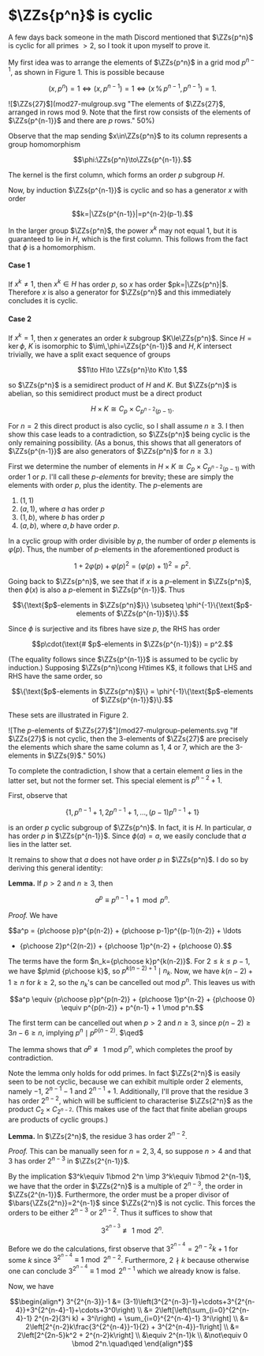 # $\ZZs{p^n}$ is cyclic


A few days back someone in the math Discord mentioned that $\ZZs{p^n}$
is cyclic for all primes $>2$, so I took it upon myself to prove it.

My first idea was to arrange the elements of $\ZZs{p^n}$ in a grid mod
$p^{n-1}$, as shown in Figure 1. This is possible because

$$(x,p^n)=1 \iff (x,p^{n-1})=1 \iff (x\,\%\,p^{n-1}, p^{n-1})=1.$$

![$\ZZs{27}$](mod27-mulgroup.svg "The elements of $\ZZs{27}$, arranged in rows mod 9. Note that the first row consists of the elements of $\ZZs{p^{n-1}}$ and there are $p$ rows." 50%)

Observe that the map sending $x\in\ZZs{p^n}$ to its column represents
a group homomorphism 

$$\phi:\ZZs{p^n}\to\ZZs{p^{n-1}}.$$

The kernel is the first column, which forms an order $p$ subgroup
$H$.

Now, by induction $\ZZs{p^{n-1}}$ is cyclic and so has a generator $x$
with order 

$$k=|\ZZs{p^{n-1}}|=p^{n-2}(p-1).$$

In the larger group $\ZZs{p^n}$, the power $x^k$ may not equal 1, but
it is guaranteed to lie in $H$, which is the first column. This
follows from the fact that $\phi$ is a homomorphism.

#### Case 1

If $x^k\neq1$, then $x^k\in H$ has order $p$, so $x$ has order
$pk=|\ZZs{p^n}|$. Therefore $x$ is also a generator for $\ZZs{p^n}$
and this immediately concludes it is cyclic.

#### Case 2

If $x^k=1$, then $x$ generates an order $k$ subgroup
$K\le\ZZs{p^n}$. Since $H=\ker\phi$, $K$ is isomorphic to
$\im\,\phi=\ZZs{p^{n-1}}$ and $H,K$ intersect trivially, we have a
split exact sequence of groups

$$1\to H\to \ZZs{p^n}\to K\to 1,$$

so $\ZZs{p^n}$ is a semidirect product of $H$ and $K$. But $\ZZs{p^n}$
is abelian, so this semidirect product must be a direct product

$$H\times K \cong C_p\times C_{p^{n-2}(p-1)}.$$

For $n=2$ this direct product is also cyclic, so I shall assume
$n\ge3$. I then show this case leads to a contradiction, so
$\ZZs{p^n}$ being cyclic is the only remaining possibility. (As a
bonus, this shows that all generators of $\ZZs{p^{n-1}}$ are also
generators of $\ZZs{p^n}$ for $n\ge3$.)

First we determine the number of elements in $H\times K \cong
C_p\times C_{p^{n-2}(p-1)}$ with order 1 or $p$. I'll call these
*$p$-elements* for brevity; these are simply the elements with
order $p$, plus the identity. The $p$-elements are

1. $(1,1)$
2. $(a,1)$, where $a$ has order $p$
3. $(1,b)$, where $b$ has order $p$
4. $(a,b)$, where $a,b$ have order $p$.

In a cyclic group with order divisible by $p$, the number of order $p$
elements is $\varphi(p)$. Thus, the number of $p$-elements in the
aforementioned product is

$$1+2\varphi(p)+\varphi(p)^2 = (\varphi(p)+1)^2 = p^2.$$

Going back to $\ZZs{p^n}$, we see that if $x$ is a $p$-element in
$\ZZs{p^n}$, then $\phi(x)$ is also a $p$-element in
$\ZZs{p^{n-1}}$. Thus

$$\{\text{$p$-elements in $\ZZs{p^n}$}\} \subseteq
\phi^{-1}\{\text{$p$-elements of $\ZZs{p^{n-1}}$}\}.$$

Since $\phi$ is surjective and its fibres have size $p$, the RHS has
order

$$p\cdot(\text{# $p$-elements in $\ZZs{p^{n-1}}$}) = p^2.$$

(The equality follows since $\ZZs{p^{n-1}}$ is assumed to be cyclic by
induction.) Supposing $\ZZs{p^n}\cong H\times K$, it follows that LHS
and RHS have the same order, so

$$\{\text{$p$-elements in $\ZZs{p^n}$}\} =
\phi^{-1}\{\text{$p$-elements of $\ZZs{p^{n-1}}$}\}.$$

These sets are illustrated in Figure 2.

![The $p$-elements of $\ZZs{27}$"](mod27-mulgroup-pelements.svg "If $\ZZs{27}$ is not cyclic, then the 3-elements of $\ZZs{27}$ are precisely the elements which share the same column as 1, 4 or 7, which are the 3-elements in $\ZZs{9}$." 50%)

To complete the contradiction, I show that a certain element $a$ lies
in the latter set, but not the former set. This special element is
$p^{n-2}+1$.

First, observe that

$$\{1,\,p^{n-1}+1,\,2p^{n-1}+1,\ldots,\,(p-1)p^{n-1}+1\}$$

is an order $p$ cyclic subgroup of $\ZZs{p^n}$. In fact, it is $H$. In
particular, $a$ has order $p$ in $\ZZs{p^{n-1}}$. Since $\phi(a)=a$,
we easily conclude that $a$ lies in the latter set.

It remains to show that $a$ does not have order $p$ in $\ZZs{p^n}$. I
do so by deriving this general identity:

**Lemma.** If $p>2$ and $n\ge3$, then

$$a^p \equiv p^{n-1}+1 \mod p^n.$$

*Proof.* We have

$$a^p = {p\choose p}p^{p(n-2)} + {p\choose p-1}p^{(p-1)(n-2)} + \ldots
+ {p\choose 2}p^{2(n-2)} + {p\choose 1}p^{n-2} + {p\choose 0}.$$

The terms have the form $n_k={p\choose k}p^{k(n-2)}$. For $2\le k\le
p-1$, we have $p\mid {p\choose k}$, so $p^{k(n-2)+1}\mid n_k$. Now, we
have $k(n-2)+1\ge n$ for $k\ge 2$, so the $n_k$'s can be cancelled out
mod $p^n$. This leaves us with

$$a^p \equiv {p\choose p}p^{p(n-2)} + {p\choose 1}p^{n-2} + {p\choose
0} \equiv p^{p(n-2)} + p^{n-1} + 1 \mod p^n.$$

The first term can be cancelled out when $p>2$ and $n\ge3$, since
$p(n-2)\ge 3n-6\ge n$, implying $p^n\mid p^{p(n-2)}$. $\qed$

The lemma shows that $a^p\not\equiv 1$ mod $p^n$, which completes the
proof by contradiction.

Note the lemma only holds for odd primes. In fact $\ZZs{2^n}$ is
easily seen to be not cyclic, because we can exhibit multiple order 2
elements, namely $-1$, $2^{n-1}-1$ and $2^{n-1}+1$. Additionally, I'll
prove that the residue 3 has order $2^{n-2}$, which will be sufficient
to characterise $\ZZs{2^n}$ as the product $C_2\times
C_{2^{n-2}}$. (This makes use of the fact that finite abelian groups
are products of cyclic groups.)

**Lemma.** In $\ZZs{2^n}$, the residue 3 has order $2^{n-2}$.

*Proof.* This can be manually seen for $n=2,3,4$, so suppose $n>4$ and
 that 3 has order $2^{n-3}$ in $\ZZs{2^{n-1}}$.

By the implication $3^k\equiv 1\bmod 2^n \imp 3^k\equiv 1\bmod
2^{n-1}$, we have that the order in $\ZZs{2^n}$ is a multiple of
$2^{n-3}$, the order in $\ZZs{2^{n-1}}$. Furthermore, the order must
be a proper divisor of $\bars{\ZZs{2^n}}=2^{n-1}$ since $\ZZs{2^n}$ is
not cyclic. This forces the orders to be either $2^{n-3}$ or
$2^{n-2}$. Thus it suffices to show that

$$3^{2^{n-3}}\not\equiv 1\bmod 2^n.$$

Before we do the calculations, first observe that
$3^{2^{n-4}}=2^{n-2}k+1$ for some $k$ since $3^{2^{n-4}}\equiv
1\bmod 2^{n-2}$. Furthermore, $2\nmid k$ because otherwise one can
conclude $3^{2^{n-4}}\equiv 1\bmod 2^{n-1}$ which we already know is
false.

Now, we have

$$\begin{align*}
3^{2^{n-3}}-1 &= (3-1)\left(3^{2^{n-3}-1}+\cdots+3^{2^{n-4}}+3^{2^{n-4}-1}+\cdots+3^0\right) \\
&= 2\left[\left(\sum_{i=0}^{2^{n-4}-1} 2^{n-2}(3^i k) + 3^i\right) + \sum_{i=0}^{2^{n-4}-1} 3^i\right] \\
&= 2\left[2^{n-2}k\frac{3^{2^{n-4}}-1}{2} + 3^{2^{n-4}}-1\right] \\
&= 2\left[2^{2n-5}k^2 + 2^{n-2}k\right] \\
&\equiv 2^{n-1}k \\
&\not\equiv 0 \bmod 2^n.\quad\qed
\end{align*}$$